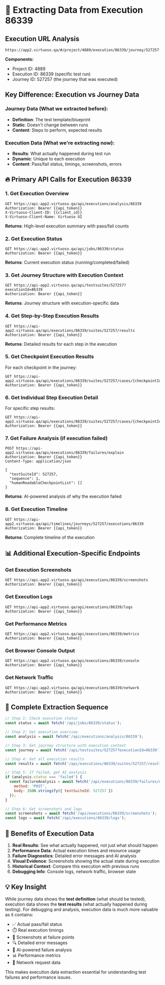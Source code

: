 # 🎯 Extracting Data from Execution 86339

## Execution URL Analysis
```
https://app2.virtuoso.qa/#/project/4889/execution/86339/journey/527257
```

**Components:**
- Project ID: 4889
- Execution ID: 86339 (specific test run)
- Journey ID: 527257 (the journey that was executed)

## Key Difference: Execution vs Journey Data

### Journey Data (What we extracted before):
- **Definition**: The test template/blueprint
- **Static**: Doesn't change between runs
- **Content**: Steps to perform, expected results

### Execution Data (What we're extracting now):
- **Results**: What actually happened during test run
- **Dynamic**: Unique to each execution
- **Content**: Pass/fail status, timings, screenshots, errors

## 🔥 Primary API Calls for Execution 86339

### 1. Get Execution Overview
```http
GET https://api-app2.virtuoso.qa/api/executions/analysis/86339
Authorization: Bearer {{api_token}}
X-Virtuoso-Client-ID: {{client_id}}
X-Virtuoso-Client-Name: Virtuoso UI
```

**Returns**: High-level execution summary with pass/fail counts

### 2. Get Execution Status
```http
GET https://api-app2.virtuoso.qa/api/jobs/86339/status
Authorization: Bearer {{api_token}}
```

**Returns**: Current execution status (running/completed/failed)

### 3. Get Journey Structure with Execution Context
```http
GET https://api-app2.virtuoso.qa/api/testsuites/527257?executionId=86339
Authorization: Bearer {{api_token}}
```

**Returns**: Journey structure with execution-specific data

### 4. Get Step-by-Step Execution Results
```http
GET https://api-app2.virtuoso.qa/api/executions/86339/suites/527257/results
Authorization: Bearer {{api_token}}
```

**Returns**: Detailed results for each step in the execution

### 5. Get Checkpoint Execution Results
For each checkpoint in the journey:
```http
GET https://api-app2.virtuoso.qa/api/executions/86339/suites/527257/cases/{checkpointId}/results
Authorization: Bearer {{api_token}}
```

### 6. Get Individual Step Execution Detail
For specific step results:
```http
GET https://api-app2.virtuoso.qa/api/executions/86339/suites/527257/cases/{checkpointId}/steps/{stepId}
Authorization: Bearer {{api_token}}
```

### 7. Get Failure Analysis (if execution failed)
```http
POST https://api-app2.virtuoso.qa/api/executions/86339/failures/explain
Authorization: Bearer {{api_token}}
Content-Type: application/json

{
  "testSuiteId": 527257,
  "sequence": 1,
  "humanReadableCheckpointList": []
}
```

**Returns**: AI-powered analysis of why the execution failed

### 8. Get Execution Timeline
```http
GET https://api-app2.virtuoso.qa/api/timelines/journeys/527257/executions/86339
Authorization: Bearer {{api_token}}
```

**Returns**: Complete timeline of the execution

## 📊 Additional Execution-Specific Endpoints

### Get Execution Screenshots
```http
GET https://api-app2.virtuoso.qa/api/executions/86339/screenshots
Authorization: Bearer {{api_token}}
```

### Get Execution Logs
```http
GET https://api-app2.virtuoso.qa/api/executions/86339/logs
Authorization: Bearer {{api_token}}
```

### Get Performance Metrics
```http
GET https://api-app2.virtuoso.qa/api/executions/86339/metrics
Authorization: Bearer {{api_token}}
```

### Get Browser Console Output
```http
GET https://api-app2.virtuoso.qa/api/executions/86339/console
Authorization: Bearer {{api_token}}
```

### Get Network Traffic
```http
GET https://api-app2.virtuoso.qa/api/executions/86339/network
Authorization: Bearer {{api_token}}
```

## 🔄 Complete Extraction Sequence

```javascript
// Step 1: Check execution status
const status = await fetch('/api/jobs/86339/status');

// Step 2: Get execution overview
const analysis = await fetch('/api/executions/analysis/86339');

// Step 3: Get journey structure with execution context
const journey = await fetch('/api/testsuites/527257?executionId=86339');

// Step 4: Get all execution results
const results = await fetch('/api/executions/86339/suites/527257/results');

// Step 5: If failed, get AI analysis
if (analysis.status === 'failed') {
  const failureAnalysis = await fetch('/api/executions/86339/failures/explain', {
    method: 'POST',
    body: JSON.stringify({ testSuiteId: 527257 })
  });
}

// Step 6: Get screenshots and logs
const screenshots = await fetch('/api/executions/86339/screenshots');
const logs = await fetch('/api/executions/86339/logs');
```

## 🎯 Benefits of Execution Data

1. **Real Results**: See what actually happened, not just what should happen
2. **Performance Data**: Actual execution times and resource usage
3. **Failure Diagnostics**: Detailed error messages and AI analysis
4. **Visual Evidence**: Screenshots showing the actual state during execution
5. **Historical Context**: Compare this execution with previous runs
6. **Debugging Info**: Console logs, network traffic, browser state

## 💡 Key Insight

While journey data shows the **test definition** (what should be tested), execution data shows the **test results** (what actually happened during testing). For debugging and analysis, execution data is much more valuable as it contains:

- ✅ Actual pass/fail status
- ⏱️ Real execution timings
- 📸 Screenshots at failure points
- 🔍 Detailed error messages
- 🤖 AI-powered failure analysis
- 📊 Performance metrics
- 🔗 Network request data

This makes execution data extraction essential for understanding test failures and performance issues.